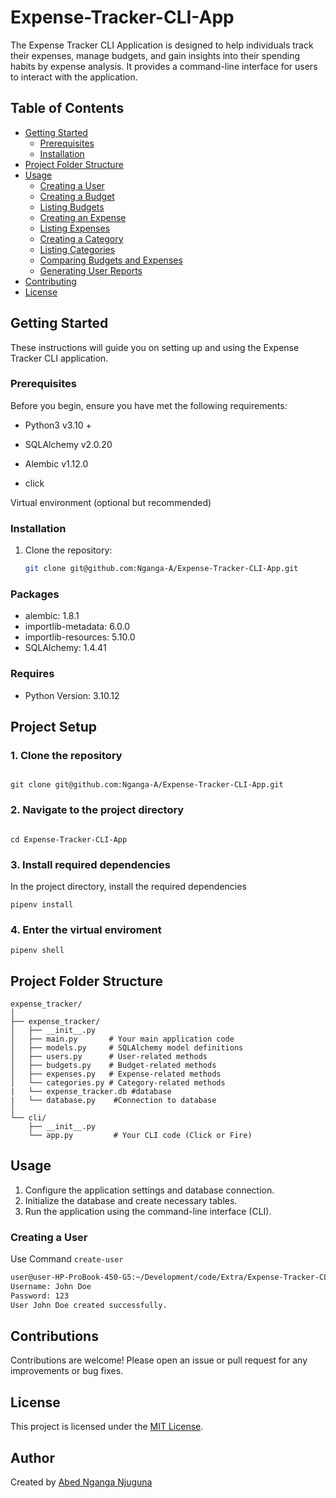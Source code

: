 # Expense-Tracker-CLI-App
The Expense Tracker CLI Application is designed to help individuals track their expenses, manage budgets, and gain insights into their spending habits by expense analysis. It provides a command-line interface for users to interact with the application.


## Table of Contents

- [Getting Started](#getting-started)
  - [Prerequisites](#prerequisites)
  - [Installation](#installation)
- [Project Folder Structure](#Project-Folder-Structure)
- [Usage](#usage)
  - [Creating a User](#creating-a-user)
  - [Creating a Budget](#creating-a-budget)
  - [Listing Budgets](#listing-budgets)
  - [Creating an Expense](#creating-an-expense)
  - [Listing Expenses](#listing-expenses)
  - [Creating a Category](#creating-a-category)
  - [Listing Categories](#listing-categories)
  - [Comparing Budgets and Expenses](#comparing-budgets-and-expenses)
  - [Generating User Reports](#generating-user-reports)
- [Contributing](#contributing)
- [License](#license)

## Getting Started

These instructions will guide you on setting up and using the Expense Tracker CLI application.

### Prerequisites

Before you begin, ensure you have met the following requirements:

- Python3 v3.10 +

- SQLAlchemy v2.0.20

- Alembic v1.12.0

- click

Virtual environment (optional but recommended)

### Installation

1. Clone the repository:
   ```sh
   git clone git@github.com:Nganga-A/Expense-Tracker-CLI-App.git

### Packages

- alembic: 1.8.1
- importlib-metadata: 6.0.0
- importlib-resources: 5.10.0
- SQLAlchemy: 1.4.41

### Requires

- Python Version: 3.10.12

## Project Setup

### 1. Clone the repository

```

git clone git@github.com:Nganga-A/Expense-Tracker-CLI-App.git

```

### 2. Navigate to the project directory

```

cd Expense-Tracker-CLI-App

```

### 3. Install required dependencies

In the project directory, install the required dependencies

```
pipenv install

```

### 4. Enter the virtual enviroment

```
pipenv shell

```


## Project Folder Structure

```
expense_tracker/
│
├── expense_tracker/
│   ├── __init__.py
│   ├── main.py       # Your main application code
│   ├── models.py     # SQLAlchemy model definitions
│   ├── users.py      # User-related methods
│   ├── budgets.py    # Budget-related methods
│   ├── expenses.py   # Expense-related methods
│   └── categories.py # Category-related methods
|   └── expense_tracker.db #database
|   └── database.py    #Connection to database
│
└── cli/
    ├── __init__.py
    └── app.py         # Your CLI code (Click or Fire)

```


## Usage
1. Configure the application settings and database connection.
2. Initialize the database and create necessary tables.
3. Run the application using the command-line interface (CLI).

### Creating a User

Use Command `create-user`
```sh
user@user-HP-ProBook-450-G5:~/Development/code/Extra/Expense-Tracker-CLI-App/lib$ create-user
Username: John Doe
Password: 123
User John Doe created successfully.

```


## Contributions

Contributions are welcome! Please open an issue or pull request for any improvements or bug fixes.

## License

This project is licensed under the [MIT License](LICENSE).

## Author

Created by [Abed Nganga Njuguna ](https://github.com/Nganga-A)